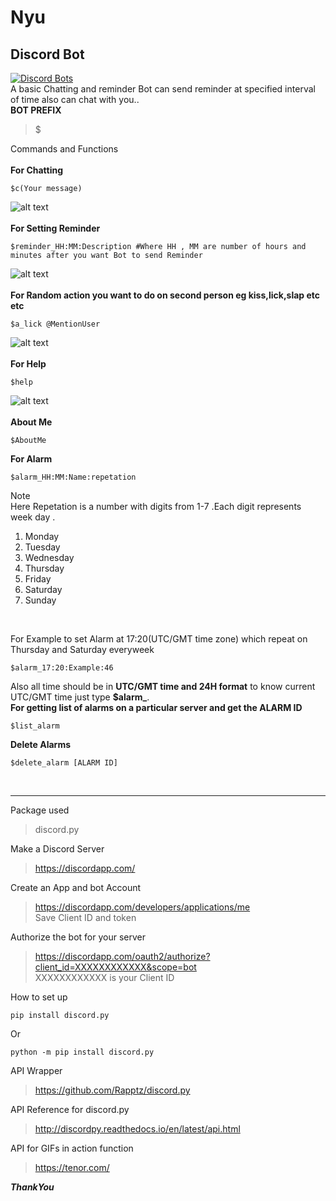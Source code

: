 # Nyu </br>
## Discord Bot</br>
[![Discord Bots](https://discordbots.org/api/widget/426047120781344768.svg)](https://discordbots.org/bot/426047120781344768)</br>
A basic Chatting and reminder Bot can send reminder at specified interval of time also can chat with you..</br>
**BOT PREFIX**
> $

Commands and Functions</br></br>
__**For Chatting**__</br>
```
$c(Your message)
```
![alt text](https://raw.githubusercontent.com/amangautam015/HybridNyu/master/Nyu_git.JPG)
</br></br>
__**For Setting Reminder**__ </br>
```
$reminder_HH:MM:Description #Where HH , MM are number of hours and minutes after you want Bot to send Reminder
```
![alt text](https://raw.githubusercontent.com/amangautam015/HybridNyu/master/remm.JPG)
</br></br>
__**For Random action you want to do on second person eg kiss,lick,slap etc etc**__</br>
```
$a_lick @MentionUser
```
![alt text](https://raw.githubusercontent.com/amangautam015/HybridNyu/master/acex.JPG)</br></br>
__**For Help**__</br>
```
$help
```
![alt text](https://github.com/amangautam015/HybridNyu/blob/master/Nyu_help.JPG)</br></br>
__**About Me**__</br>
```
$AboutMe
```
**For Alarm**</br>
```
$alarm_HH:MM:Name:repetation
```
Note </br>
Here Repetation is a number with digits from 1-7 .Each digit represents week day .</br>
1. Monday
2. Tuesday
3. Wednesday
4. Thursday
5. Friday
6. Saturday
7. Sunday
</br>

For Example to set Alarm at 17:20(UTC/GMT time zone) which repeat on Thursday and Saturday everyweek</br>

```
$alarm_17:20:Example:46
```
Also all time should be in **UTC/GMT time and 24H format** to know current UTC/GMT time just type **$alarm_**.
</br>
**For getting list of alarms on a particular server and get the ALARM ID**</br>
```
$list_alarm
```
**Delete Alarms**</br>
```
$delete_alarm [ALARM ID]
``` 
</br>

---

Package used 
> discord.py

Make a Discord Server 
>https://discordapp.com/

Create an App and bot Account 
>https://discordapp.com/developers/applications/me </br>
>Save Client ID and token

Authorize the bot for your server
>https://discordapp.com/oauth2/authorize?client_id=XXXXXXXXXXXX&scope=bot</br>
>XXXXXXXXXXXX is your Client ID 

How to set up

```
pip install discord.py
```
Or
```
python -m pip install discord.py
```

API Wrapper 
>https://github.com/Rapptz/discord.py

API Reference for discord.py
>http://discordpy.readthedocs.io/en/latest/api.html

API for GIFs in action function
>https://tenor.com/ 


**_ThankYou_**
